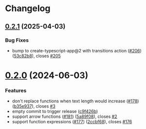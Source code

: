 # Changelog

## [0.2.1](https://github.com/JoshuaKGoldberg/ts-function-inliner/compare/v0.2.0...v0.2.1) (2025-04-03)

### Bug Fixes

- bump to create-typescript-app@2 with transitions action ([#206](https://github.com/JoshuaKGoldberg/ts-function-inliner/issues/206)) ([53c82b8](https://github.com/JoshuaKGoldberg/ts-function-inliner/commit/53c82b8fa9b3f0317f0963c789977a8085c46ff7)), closes [#205](https://github.com/JoshuaKGoldberg/ts-function-inliner/issues/205)

# [0.2.0](https://github.com/JoshuaKGoldberg/ts-function-inliner/compare/v0.1.0...v0.2.0) (2024-06-03)

### Features

- don't replace functions when text length would increase ([#178](https://github.com/JoshuaKGoldberg/ts-function-inliner/issues/178)) ([b35e937](https://github.com/JoshuaKGoldberg/ts-function-inliner/commit/b35e937df3f0faa42f70577525fc76d92a728bcd)), closes [#3](https://github.com/JoshuaKGoldberg/ts-function-inliner/issues/3)
- empty commit to trigger release ([c9f426b](https://github.com/JoshuaKGoldberg/ts-function-inliner/commit/c9f426bfac81cddb7192baf1966ca4766e868a19))
- support arrow functions ([#181](https://github.com/JoshuaKGoldberg/ts-function-inliner/issues/181)) ([5a89f08](https://github.com/JoshuaKGoldberg/ts-function-inliner/commit/5a89f08a9116e7bea7269ba0b00704c1acdf4c48)), closes [#2](https://github.com/JoshuaKGoldberg/ts-function-inliner/issues/2)
- support function expressions ([#177](https://github.com/JoshuaKGoldberg/ts-function-inliner/issues/177)) ([2ccbf68](https://github.com/JoshuaKGoldberg/ts-function-inliner/commit/2ccbf68c625cdf176c4cb77a28ae9ce331e9d8e5)), closes [#176](https://github.com/JoshuaKGoldberg/ts-function-inliner/issues/176)
